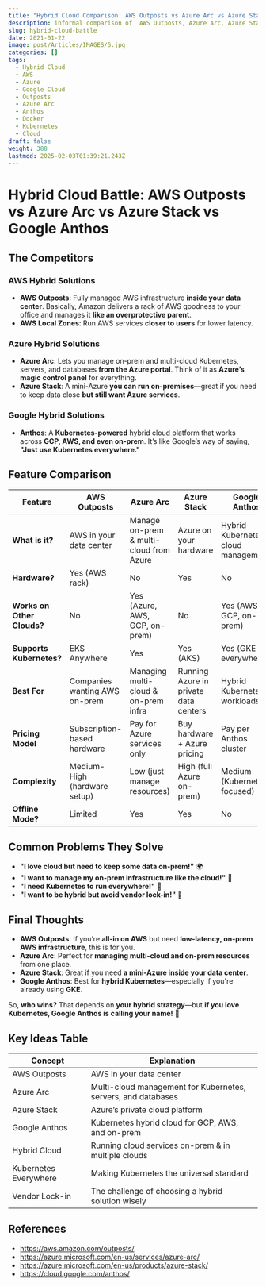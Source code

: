 ```yaml
---
title: "Hybrid Cloud Comparison: AWS Outposts vs Azure Arc vs Azure Stack vs Google Anthos"
description: informal comparison of  AWS Outposts, Azure Arc, Azure Stack, and Google Anthos.
slug: hybrid-cloud-battle
date: 2021-01-22
image: post/Articles/IMAGES/5.jpg
categories: []
tags:
  - Hybrid Cloud
  - AWS
  - Azure
  - Google Cloud
  - Outposts
  - Azure Arc
  - Anthos
  - Docker
  - Kubernetes
  - Cloud
draft: false
weight: 388
lastmod: 2025-02-03T01:39:21.243Z
---
```

# Hybrid Cloud Battle: AWS Outposts vs Azure Arc vs Azure Stack vs Google Anthos

<!-- 
## Introduction

Welcome to the **Hybrid Cloud Showdown**, where cloud giants fight for dominance **inside your data center**! 🌍💥

Imagine you love the cloud **but don’t want to fully commit**—maybe you’re a "keep one foot on-prem" kind of company. Whether it’s compliance, latency, or just **sheer stubbornness**, hybrid cloud lets you run cloud services **on your own turf**.

But which cloud vendor **does hybrid best**? Let’s compare **AWS Outposts, Azure Arc, Azure Stack, and Google Anthos** to see **who rules the hybrid jungle!** 🦁
-->

## The Competitors

### **AWS Hybrid Solutions**

* **AWS Outposts**: Fully managed AWS infrastructure **inside your data center**. Basically, Amazon delivers a rack of AWS goodness to your office and manages it **like an overprotective parent**.
* **AWS Local Zones**: Run AWS services **closer to users** for lower latency.

### **Azure Hybrid Solutions**

* **Azure Arc**: Lets you manage on-prem and multi-cloud Kubernetes, servers, and databases **from the Azure portal**. Think of it as **Azure’s magic control panel** for everything.
* **Azure Stack**: A mini-Azure **you can run on-premises**—great if you need to keep data close **but still want Azure services**.

### **Google Hybrid Solutions**

* **Anthos**: A **Kubernetes-powered** hybrid cloud platform that works across **GCP, AWS, and even on-prem**. It’s like Google’s way of saying, **"Just use Kubernetes everywhere."**

## Feature Comparison

| Feature                    | AWS Outposts                  | Azure Arc                               | Azure Stack                           | Google Anthos                        |
| -------------------------- | ----------------------------- | --------------------------------------- | ------------------------------------- | ------------------------------------ |
| **What is it?**            | AWS in your data center       | Manage on-prem & multi-cloud from Azure | Azure on your hardware                | Hybrid Kubernetes & cloud management |
| **Hardware?**              | Yes (AWS rack)                | No                                      | Yes                                   | No                                   |
| **Works on Other Clouds?** | No                            | Yes (Azure, AWS, GCP, on-prem)          | No                                    | Yes (AWS, GCP, on-prem)              |
| **Supports Kubernetes?**   | EKS Anywhere                  | Yes                                     | Yes (AKS)                             | Yes (GKE everywhere)                 |
| **Best For**               | Companies wanting AWS on-prem | Managing multi-cloud & on-prem infra    | Running Azure in private data centers | Hybrid Kubernetes workloads          |
| **Pricing Model**          | Subscription-based hardware   | Pay for Azure services only             | Buy hardware + Azure pricing          | Pay per Anthos cluster               |
| **Complexity**             | Medium-High (hardware setup)  | Low (just manage resources)             | High (full Azure on-prem)             | Medium (Kubernetes-focused)          |
| **Offline Mode?**          | Limited                       | Yes                                     | Yes                                   | No                                   |

## Common Problems They Solve

* **"I love cloud but need to keep some data on-prem!"** 🌍
* **"I want to manage my on-prem infrastructure like the cloud!"** 🔧
* **"I need Kubernetes to run everywhere!"** 🚀
* **"I want to be hybrid but avoid vendor lock-in!"** 🔑

## Final Thoughts

* **AWS Outposts**: If you’re **all-in on AWS** but need **low-latency, on-prem AWS infrastructure**, this is for you.
* **Azure Arc**: Perfect for **managing multi-cloud and on-prem resources** from one place.
* **Azure Stack**: Great if you need **a mini-Azure inside your data center**.
* **Google Anthos**: Best for **hybrid Kubernetes**—especially if you're already using **GKE**.

So, **who wins?** That depends on **your hybrid strategy**—but **if you love Kubernetes, Google Anthos is calling your name!** 📢

## Key Ideas Table

| Concept               | Explanation                                                   |
| --------------------- | ------------------------------------------------------------- |
| AWS Outposts          | AWS in your data center                                       |
| Azure Arc             | Multi-cloud management for Kubernetes, servers, and databases |
| Azure Stack           | Azure’s private cloud platform                                |
| Google Anthos         | Kubernetes hybrid cloud for GCP, AWS, and on-prem             |
| Hybrid Cloud          | Running cloud services on-prem & in multiple clouds           |
| Kubernetes Everywhere | Making Kubernetes the universal standard                      |
| Vendor Lock-in        | The challenge of choosing a hybrid solution wisely            |

## References

* https://aws.amazon.com/outposts/
* https://azure.microsoft.com/en-us/services/azure-arc/
* https://azure.microsoft.com/en-us/products/azure-stack/
* https://cloud.google.com/anthos/
